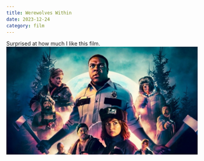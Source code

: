 ```yaml
---
title: Werewolves Within
date: 2023-12-24
category: film
---
```


Surprised at how much I like this film.
![Werewolves](/public/images/werewolveswithin.jpg)
